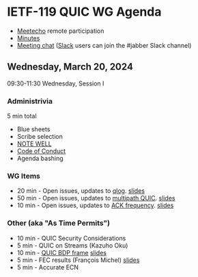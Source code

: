 # IETF-119 QUIC WG Agenda

* [Meetecho](https://meetings.conf.meetecho.com/ietf119/?group=quic) remote participation
* [Minutes](https://codimd.ietf.org/notes-ietf-119-quic)
* [Meeting chat](xmpp:quic@jabber.ietf.org?join) ([Slack](https://quicdev.slack.com/) users can join the #jabber Slack channel)

## Wednesday, March 20, 2024

09:30-11:30 Wednesday, Session I

### Administrivia

5 min total

* Blue sheets
* Scribe selection
* [NOTE WELL](https://www.ietf.org/about/note-well.html)
* [Code of Conduct](https://www.rfc-editor.org/rfc/rfc7154.html)
* Agenda bashing

### WG Items
* 20 min - Open issues, updates to [qlog](https://datatracker.ietf.org/doc/html/draft-ietf-quic-qlog-main-schema). [slides](https://github.com/quicwg/wg-materials/blob/main/ietf119/qlog.pdf)
* 50 min - Open issues, updates to [multipath QUIC](https://datatracker.ietf.org/doc/html/draft-ietf-quic-multipath). [slides](https://github.com/quicwg/wg-materials/blob/main/ietf119/multipath.pdf)
* 10 min - Open issues, updates to [ACK frequency](https://datatracker.ietf.org/doc/html/draft-ietf-quic-ack-frequency). [slides](https://github.com/quicwg/wg-materials/blob/main/ietf119/ack-frequency.pdf)

### Other (aka "As Time Permits")
* 10 min - QUIC Security Considerations
* 5 min - QUIC on Streams (Kazuho Oku) 
* 10 min - [QUIC BDP frame](https://datatracker.ietf.org/doc/draft-kuhn-quic-bdpframe-extension/) [slides](https://github.com/quicwg/wg-materials/blob/main/ietf119/bdp-frame.pdf)
* 5 min - FEC results (François Michel) [slides](https://github.com/quicwg/wg-materials/blob/main/ietf119/michel-fec.pdf)
* 5 min - Accurate ECN
